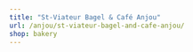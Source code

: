 ```yaml
---
title: "St-Viateur Bagel & Café Anjou"
url: /anjou/st-viateur-bagel-and-cafe-anjou/
shop: bakery
---
```

